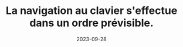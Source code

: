 ---
N: '162'
Rubrique: Navigation
title: La navigation au clavier s'effectue dans un ordre prévisible. 
detail: La navigation au clavier s'effectue dans un ordre prévisible. 
abstract: 
categories: [" Navigation"]
agrege: O4162-E054
opquast: '4 162'
indiceebook: '54'
description: "Règle n° 054"
weight:  054
actif: '1'
layout: rules
date: 2023-09-28
tags: ["", ""]
objectif: ["", ""]
Meo: [""]
Controle: [""
]
Source: ["Opquast"]
Referentiel: [""]
Steps: ["", ""]
---